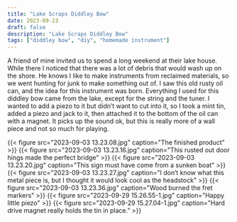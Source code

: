 ```yaml
---
title: "Lake Scraps Diddley Bow"
date: 2023-09-23
draft: false
description: "Lake Scraps Diddley Bow"
tags: ["diddley bow", "diy", "homemade instrument"]
---
```

A friend of mine invited us to spend a long weekend at their lake house. While there I noticed that there was a lot of debris that would wash up on the shore. He knows I like to make instruments from reclaimed materials, so we went hunting for junk to make something out of. I saw this old rusty oil can, and the idea for this instrument was born. Everything I used for this diddley bow came from the lake, except for the string and the tuner. I wanted to add a piezo to it but didn’t want to cut into it, so I took a mint tin, added a piezo and jack to it, then attached it to the bottom of the oil can with a magnet. It picks up the sound ok, but this is really more of a wall piece and not so much for playing.

{{< figure src="2023-09-03 13.23.08.jpg" caption="The finished product" >}}
{{< figure src="2023-09-03 13.23.16.jpg" caption="This rusted out door hings made the perfect bridge" >}}
{{< figure src="2023-09-03 13.23.20.jpg" caption="This sign must have come from a sunken boat" >}}
{{< figure src="2023-09-03 13.23.27.jpg" caption="I don’t know what this metal piece is, but I thought it would look cool as the headstock" >}}
{{< figure src="2023-09-03 13.23.36.jpg" caption="Wood burned the fret markers" >}}
{{< figure src="2023-09-29 15.26.55-1.jpg" caption="Happy little piezo" >}}
{{< figure src="2023-09-29 15.27.04-1.jpg" caption="Hard drive magnet really holds the tin in place." >}}
